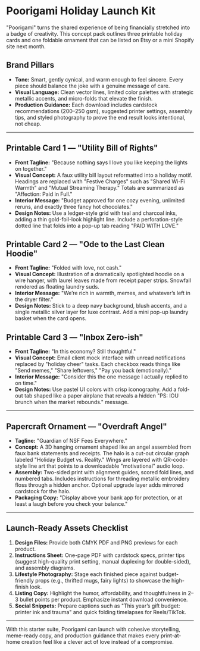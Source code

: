 # Poorigami Holiday Launch Kit

"Poorigami" turns the shared experience of being financially stretched into a badge of creativity. This concept pack outlines three printable holiday cards and one foldable ornament that can be listed on Etsy or a mini Shopify site next month.

## Brand Pillars
- **Tone:** Smart, gently cynical, and warm enough to feel sincere. Every piece should balance the joke with a genuine message of care.
- **Visual Language:** Clean vector lines, limited color palettes with strategic metallic accents, and micro-folds that elevate the finish.
- **Production Guidance:** Each download includes cardstock recommendations (200–250 gsm), suggested printer settings, assembly tips, and styled photography to prove the end result looks intentional, not cheap.

---

## Printable Card 1 — "Utility Bill of Rights"
- **Front Tagline:** "Because nothing says I love you like keeping the lights on together."
- **Visual Concept:** A faux utility bill layout reformatted into a holiday motif. Headings are replaced with "Festive Charges" such as "Shared Wi-Fi Warmth" and "Mutual Streaming Therapy." Totals are summarized as "Affection: Paid in Full."
- **Interior Message:** "Budget approved for one cozy evening, unlimited reruns, and exactly three fancy hot chocolates."
- **Design Notes:** Use a ledger-style grid with teal and charcoal inks, adding a thin gold-foil-look highlight line. Include a perforation-style dotted line that folds into a pop-up tab reading "PAID WITH LOVE."

## Printable Card 2 — "Ode to the Last Clean Hoodie"
- **Front Tagline:** "Folded with love, not cash."
- **Visual Concept:** Illustration of a dramatically spotlighted hoodie on a wire hanger, with laurel leaves made from receipt paper strips. Snowfall rendered as floating laundry suds.
- **Interior Message:** "We’re rich in warmth, memes, and whatever’s left in the dryer filter."
- **Design Notes:** Stick to a deep navy background, blush accents, and a single metallic silver layer for luxe contrast. Add a mini pop-up laundry basket when the card opens.

## Printable Card 3 — "Inbox Zero-ish"
- **Front Tagline:** "In this economy? Still thoughtful."
- **Visual Concept:** Email client mock interface with unread notifications replaced by "holiday cheer" tasks. Each checkbox reads things like "Send memes," "Share leftovers," "Pay you back (emotionally)."
- **Interior Message:** "Consider this the one message I actually replied to on time."
- **Design Notes:** Use pastel UI colors with crisp iconography. Add a fold-out tab shaped like a paper airplane that reveals a hidden "PS: IOU brunch when the market rebounds." message.

---

## Papercraft Ornament — "Overdraft Angel"
- **Tagline:** "Guardian of NSF Fees Everywhere."
- **Concept:** A 3D hanging ornament shaped like an angel assembled from faux bank statements and receipts. The halo is a cut-out circular graph labeled "Holiday Budget vs. Reality." Wings are layered with QR-code-style line art that points to a downloadable "motivational" audio loop.
- **Assembly:** Two-sided print with alignment guides, scored fold lines, and numbered tabs. Includes instructions for threading metallic embroidery floss through a hidden anchor. Optional upgrade layer adds mirrored cardstock for the halo.
- **Packaging Copy:** "Display above your bank app for protection, or at least a laugh before you check your balance."

---

## Launch-Ready Assets Checklist
1. **Design Files:** Provide both CMYK PDF and PNG previews for each product.
2. **Instructions Sheet:** One-page PDF with cardstock specs, printer tips (suggest high-quality print setting, manual duplexing for double-sided), and assembly diagrams.
3. **Lifestyle Photography:** Stage each finished piece against budget-friendly props (e.g., thrifted mugs, fairy lights) to showcase the high-finish look.
4. **Listing Copy:** Highlight the humor, affordability, and thoughtfulness in 2–3 bullet points per product. Emphasize instant download convenience.
5. **Social Snippets:** Prepare captions such as "This year’s gift budget: printer ink and trauma" and quick folding timelapses for Reels/TikTok.

---

With this starter suite, Poorigami can launch with cohesive storytelling, meme-ready copy, and production guidance that makes every print-at-home creation feel like a clever act of love instead of a compromise.
